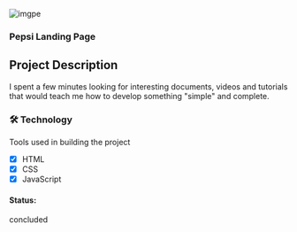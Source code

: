 ![imgpe](https://user-images.githubusercontent.com/62259770/94591936-20c71a00-025f-11eb-9013-5150632d533c.png)

<h3>Pepsi Landing Page</h3>

## Project Description
<p>I spent a few minutes looking for interesting documents, videos and tutorials that would teach me how to develop something "simple" and complete.</p>

<h3>🛠 Technology</h3>

<p>Tools used in building the project</p>

- [x]  HTML
- [x]  CSS
- [x]  JavaScript

#### Status: 
concluded
